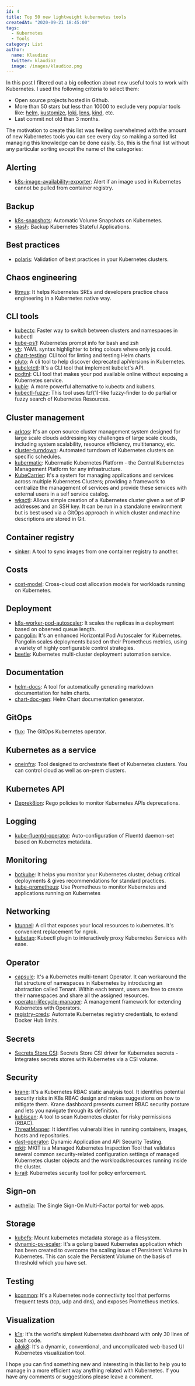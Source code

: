 ```yaml
---
id: 4
title: Top 50 new lightweight kubernetes tools
createdAt: "2020-09-21 18:45:00"
tags:
  - Kubernetes
  - Tools
category: List
author:
  name: Klaudioz
  twitter: klaudioz
  image: /images/klaudioz.png
---
```


In this post I filtered out a big collection about new useful tools to work with Kubernetes. I used the following criteria to select them:

- Open source projects hosted in Github.
- More than 50 stars but less than 10000 to exclude very popular tools like: [helm](https://github.com/helm/helm), [kustomize](https://github.com/kubernetes-sigs/kustomize), [loki](https://github.com/grafana/loki), [lens](https://github.com/lensapp/lens), [kind](https://github.com/kubernetes-sigs/kind), etc.
- Last commit not old than 3 months.
<!--more-->
The motivation to create this list was feeling overwhelmed with the amount of new Kubernetes tools you can see every day so making a sorted list managing this knowledge can be done easily.
So, this is the final list without any particular sorting except the name of the categories:

## Alerting

- [k8s-image-availability-exporter](https://github.com/flant/k8s-image-availability-exporter): Alert if an image used in Kubernetes cannot be pulled from container registry.

## Backup

- [k8s-snapshots](https://github.com/miracle2k/k8s-snapshots): Automatic Volume Snapshots on Kubernetes.
- [stash](https://github.com/stashed/stash): Backup Kubernetes Stateful Applications.

## Best practices

- [polaris](https://github.com/FairwindsOps/polaris): Validation of best practices in your Kubernetes clusters.

## Chaos engineering

- [litmus](https://github.com/litmuschaos/litmus): It helps Kubernetes SREs and developers practice chaos engineering in a Kubernetes native way.

## CLI tools

- [kubectx](https://github.com/ahmetb/kubectx): Faster way to switch between clusters and namespaces in kubectl
- [kube-ps1](https://github.com/jonmosco/kube-ps1): Kubernetes prompt info for bash and zsh
- [yh](https://github.com/andreazorzetto/yh): YAML syntax highlighter to bring colours where only jq could.
- [chart-testing](https://github.com/helm/chart-testing): CLI tool for linting and testing Helm charts.
- [pluto](https://github.com/FairwindsOps/pluto): A cli tool to help discover deprecated apiVersions in Kubernetes.
- [kubeletctl](https://github.com/cyberark/kubeletctl): It's a CLI tool that implement kubelet's API.
- [podtnl](https://github.com/narendranathreddythota/podtnl): CLI tool that makes your pod available online without exposing a Kubernetes service.
- [kubie](https://github.com/sbstp/kubie): A more powerful alternative to kubectx and kubens.
- [kubectl-fuzzy](https://github.com/d-kuro/kubectl-fuzzy): This tool uses fzf(1)-like fuzzy-finder to do partial or fuzzy search of Kubernetes Resources.

## Cluster management

- [arktos](https://github.com/futurewei-cloud/arktos): It's an open source cluster management system designed for large scale clouds addressing key challenges of large scale clouds, including system scalability, resource efficiency, multitenancy, etc.
- [cluster-turndown](https://github.com/kubecost/cluster-turndown): Automated turndown of Kubernetes clusters on specific schedules.
- [kubermatic](https://github.com/kubermatic/kubermatic): Kubermatic Kubernetes Platform - the Central Kubernetes Management Platform for any infrastructure.
- [KubeCarrier](https://github.com/kubermatic/kubecarrier): It's a system for managing applications and services across multiple Kubernetes Clusters; providing a framework to centralize the management of services and provide these services with external users in a self service catalog.
- [wksctl](https://github.com/weaveworks/wksctl): Allows simple creation of a Kubernetes cluster given a set of IP addresses and an SSH key. It can be run in a standalone environment but is best used via a GitOps approach in which cluster and machine descriptions are stored in Git.

## Container registry

- [sinker](https://github.com/plexsystems/sinker): A tool to sync images from one container registry to another.

## Costs

- [cost-model](https://github.com/kubecost/cost-model): Cross-cloud cost allocation models for workloads running on Kubernetes.

## Deployment

- [k8s-worker-pod-autoscaler](https://github.com/practo/k8s-worker-pod-autoscaler): It scales the replicas in a deployment based on observed queue length.
- [pangolin](https://github.com/dpeckett/pangolin): It's an enhanced Horizontal Pod Autoscaler for Kubernetes. Pangolin scales deployments based on their Prometheus metrics, using a variety of highly configurable control strategies.
- [beetle](https://github.com/Clivern/Beetle): Kubernetes multi-cluster deployment automation service.

## Documentation

- [helm-docs](https://github.com/norwoodj/helm-docs): A tool for automatically generating markdown documentation for helm charts.
- [chart-doc-gen](https://github.com/kubepack/chart-doc-gen): Helm Chart documentation generator.

## GitOps

- [flux](https://github.com/fluxcd/flux): The GitOps Kubernetes operator.

## Kubernetes as a service

- [oneinfra](https://github.com/oneinfra/oneinfra): Tool designed to orchestrate fleet of Kubernetes clusters. You can control cloud as well as on-prem clusters.

## Kubernetes API

- [Deprek8ion](https://github.com/swade1987/deprek8ion): Rego policies to monitor Kubernetes APIs deprecations.

## Logging

- [kube-fluentd-operator](https://github.com/vmware/kube-fluentd-operator): Auto-configuration of Fluentd daemon-set based on Kubernetes metadata.

## Monitoring

- [botkube](https://github.com/infracloudio/botkube): It helps you monitor your Kubernetes cluster, debug critical deployments & gives recommendations for standard practices.
- [kube-prometheus](https://github.com/prometheus-operator/kube-prometheus): Use Prometheus to monitor Kubernetes and applications running on Kubernetes

## Networking

- [ktunnel](https://github.com/omrikiei/ktunnel): A cli that exposes your local resources to kubernetes. It's convenient replacement for ngrok.
- [kubetap](https://github.com/soluble-ai/kubetap): Kubectl plugin to interactively proxy Kubernetes Services with ease.

## Operator

- [capsule](https://github.com/clastix/capsule): It's a Kubernetes multi-tenant Operator. It can workaround the flat structure of namespaces in Kubernetes by introducing an abstraction called Tenant. Within each tenant, users are free to create their namespaces and share all the assigned resources.
- [operator-lifecycle-manager](https://github.com/operator-framework/operator-lifecycle-manager): A management framework for extending Kubernetes with Operators.
- [registry-creds](https://github.com/alexellis/registry-creds): Automate Kubernetes registry credentials, to extend Docker Hub limits.

## Secrets

- [Secrets Store CSI](https://github.com/kubernetes-sigs/secrets-store-csi-driver): Secrets Store CSI driver for Kubernetes secrets - Integrates secrets stores with Kubernetes via a CSI volume.

## Security

- [krane](https://github.com/appvia/krane): It's a Kubernetes RBAC static analysis tool. It identifies potential security risks in K8s RBAC design and makes suggestions on how to mitigate them. Krane dashboard presents current RBAC security posture and lets you navigate through its definition.
- [kubiscan](https://github.com/cyberark/KubiScan): A tool to scan Kubernetes cluster for risky permissions (RBAC).
- [ThreatMapper](https://github.com/deepfence/ThreatMapper): It identifies vulnerabilities in running containers, images, hosts and repositories.
- [dast-operator](https://github.com/banzaicloud/dast-operator): Dynamic Application and API Security Testing.
- [mkit](https://github.com/darkbitio/mkit): MKIT is a Managed Kubernetes Inspection Tool that validates several common security-related configuration settings of managed Kubernetes cluster objects and the workloads/resources running inside the cluster.
- [k-rail](https://github.com/cruise-automation/k-rail): Kubernetes security tool for policy enforcement.

## Sign-on

- [authelia](https://github.com/authelia/authelia): The Single Sign-On Multi-Factor portal for web apps.

## Storage

- [kubefs](https://github.com/configurator/kubefs): Mount kubernetes metadata storage as a filesystem.
- [dynamic-pv-scaler](https://github.com/opstree/dynamic-pv-scaler): It's a golang based Kubernetes application which has been created to overcome the scaling issue of Persistent Volume in Kubernetes. This can scale the Persistent Volume on the basis of threshold which you have set.

## Testing

- [kconmon](https://github.com/Stono/kconmon): It's a Kubernetes node connectivity tool that performs frequent tests (tcp, udp and dns), and exposes Prometheus metrics.

## Visualization

- [k1s](https://github.com/weibeld/k1s): It's the world's simplest Kubernetes dashboard with only 30 lines of bash code.
- [allok8](https://github.com/oslabs-beta/Allok8): It's a dynamic, conventional, and uncomplicated web-based UI Kubernetes visualization tool.


I hope you can find something new and interesting in this list to help you to manage in a more efficient way anything related with Kubernetes. If you have any comments or suggestions please leave a comment.
